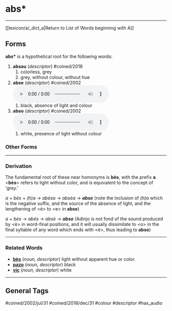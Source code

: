 # abs*
---
[[lexicon/a/_dict_a|Return to List of Words beginning with A]]

## Forms
**abs\*** is a hypothetical root for the following words:
1. **absau** (_descriptor_) #coined/2018
	1. colorless, grey
	2. grey, without colour, without hue
2. **abse** (_descriptor_) #coined/2002 ![listen](../../audio/01-adob/mp3/abse.mp3)
	1. black, absence of light and colour
3. **abso** (_descriptor_) #coined/2002 ![listen](../../audio/01-adob/mp3/abso.mp3)
	1. white, presence of light without colour

### Other Forms

---
### Derivation

The fundamental root of these near homonyms is **bès**, with the prefix **a**. \<**bès**\> refers to light without color, and is equivalent to the concept of 'grey.'

_a_ + _bès_ + _(h)a_ -> _abèsa_ -> _absèa_ -> **_abse_** (note the inclusion of _(h)a_ which is the negative suffix, and the source of the absence of light, and the lengthening of \<è\> to \<e\> in **abse**)

_a_ + _bès_ -> _abès_ -> _absè_ -> **_abso_** (Adinjo is not fond of the sound produced by \<è\> in word-final positions, and it will usually dissimilate to \<o\> in the final syllable of any word which ends with \<è\>, thus leading to **abso**)

---
### Related Words

- **[bès](../b/bès.md)** (_noun, descriptor_) light without apparent hue or color.
- **[pazo](../p/pazo.md)** (_noun, descriptor_) black
- **[vic](../v/vic.md)** (_noun, descriptor_) white

---
## General Tags

#coined/2002/jul/31 #coined/2018/dec/31 #colour #descriptor #has_audio 
